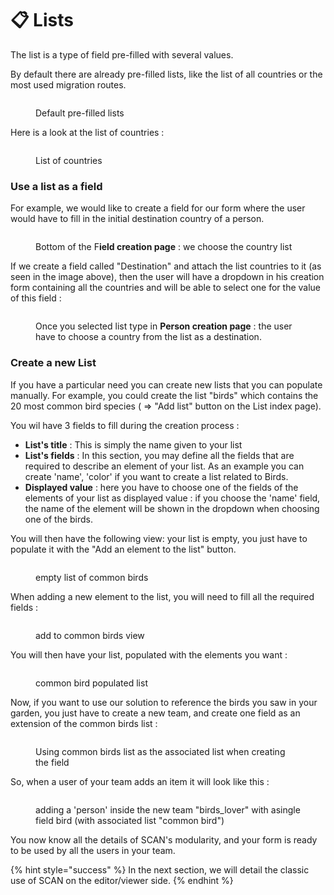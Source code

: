 # 📋 Lists

The list is a type of field pre-filled with several values.

By default there are already pre-filled lists, like the list of all countries or the most used migration routes.

<figure><img src="../.gitbook/assets/image (3) (2) (1).png" alt=""><figcaption><p>Default pre-filled lists</p></figcaption></figure>

Here is a look at the list of countries :

<figure><img src="../.gitbook/assets/image (13).png" alt=""><figcaption><p>List of countries</p></figcaption></figure>

### Use a list as a field

For example, we would like to create a field for our form where the user would have to fill in the initial destination country of a person.

<figure><img src="../.gitbook/assets/image (3) (3).png" alt=""><figcaption><p>Bottom of the F<strong>ield creation page</strong> : we choose the country list</p></figcaption></figure>

If we create a field called "Destination" and attach the list countries to it (as seen in the image above), then the user will have a dropdown in his creation form containing all the countries and will be able to select one for the value of this field :

<figure><img src="../.gitbook/assets/image (14) (1).png" alt=""><figcaption><p>Once you selected list type in <strong>Person creation page</strong> : the user have to choose a country from the list as a destination.</p></figcaption></figure>

### Create a new List

If you have a particular need you can create new lists that you can populate manually. For example, you could create the list "birds" which contains the 20 most common bird species ( => "Add list" button on the List index page).

You wil have 3 fields to fill during the creation process :

* **List's title** : This is simply the name given to your list
* **List's fields** : In this section, you may define all the fields that are required to describe an element of your list. As an example you can create 'name', 'color' if you want to create a list related to Birds.
* **Displayed value** : here you have to choose one of the fields of the elements of your list as displayed value : if you choose the 'name' field, the name of the element will be shown in the dropdown when choosing one of the birds.

You will then have the following view: your list is empty, you just have to populate it with the "Add an element to the list" button.

<figure><img src="../.gitbook/assets/image (15) (1).png" alt=""><figcaption><p>empty list of common birds</p></figcaption></figure>

When adding a new element to the list, you will need to fill all the required fields :

<figure><img src="../.gitbook/assets/image (16).png" alt=""><figcaption><p>add to common birds view</p></figcaption></figure>

You will then have your list, populated with the elements you want :

<figure><img src="../.gitbook/assets/image (18) (1).png" alt=""><figcaption><p>common bird populated list</p></figcaption></figure>

Now, if you want to use our solution to reference the birds you saw in your garden, you just have to create a new team, and create one field as an extension of the common birds list :

<figure><img src="../.gitbook/assets/image (5) (2).png" alt=""><figcaption><p>Using common birds list as the associated list when creating the field</p></figcaption></figure>

So, when a user of your team adds an item it will look like this :

<figure><img src="../.gitbook/assets/image (17).png" alt=""><figcaption><p>adding a 'person' inside the new team "birds_lover" with asingle field bird (with associated list "common bird")</p></figcaption></figure>

You now know all the details of SCAN's modularity, and your form is ready to be used by all the users in your team.

{% hint style="success" %}
In the next section, we will detail the classic use of SCAN on the editor/viewer side.
{% endhint %}
